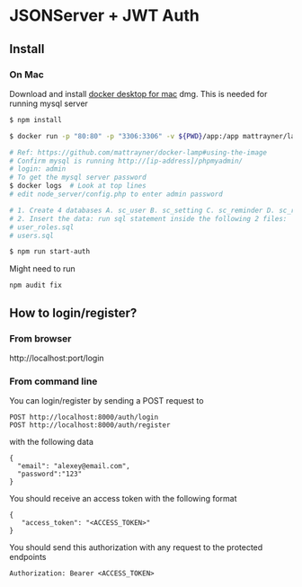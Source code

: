 # JSONServer + JWT Auth


## Install

### On Mac
Download and install [docker desktop for mac](https://hub.docker.com/editions/community/docker-ce-desktop-mac) dmg. This is needed for running mysql server

```bash
$ npm install

$ docker run -p "80:80" -p "3306:3306" -v ${PWD}/app:/app mattrayner/lamp:latest-1804 

# Ref: https://github.com/mattrayner/docker-lamp#using-the-image
# Confirm mysql is running http://[ip-address]/phpmyadmin/ 
# login: admin 
# To get the mysql server password 
$ docker logs  # Look at top lines
# edit node_server/config.php to enter admin password

# 1. Create 4 databases A. sc_user B. sc_setting C. sc_reminder D. sc_recommendation
# 2. Insert the data: run sql statement inside the following 2 files:
# user_roles.sql
# users.sql

$ npm run start-auth
```

Might need to run
```
npm audit fix
```

## How to login/register?

### From browser

http://localhost:port/login


### From command line

You can login/register by sending a POST request to

```
POST http://localhost:8000/auth/login
POST http://localhost:8000/auth/register
```
with the following data 

```
{
  "email": "alexey@email.com",
  "password":"123"
}
```

You should receive an access token with the following format 

```
{
   "access_token": "<ACCESS_TOKEN>"
}
```


You should send this authorization with any request to the protected endpoints

```
Authorization: Bearer <ACCESS_TOKEN>
```
